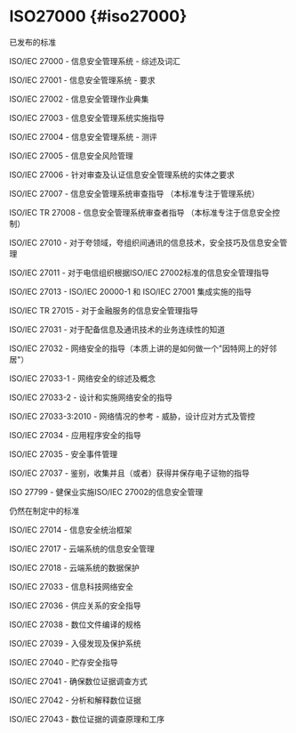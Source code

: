 # ISO27000 {#iso27000}

已发布的标准

   ISO/IEC 27000 - 信息安全管理系统 - 综述及词汇

   ISO/IEC 27001 - 信息安全管理系统 - 要求

   ISO/IEC 27002 - 信息安全管理作业典集

   ISO/IEC 27003 - 信息安全管理系统实施指导

   ISO/IEC 27004 - 信息安全管理系统 - 测评

   ISO/IEC 27005 - 信息安全风险管理

   ISO/IEC 27006 - 针对审查及认证信息安全管理系统的实体之要求

   ISO/IEC 27007 - 信息安全管理系统审查指导 （本标准专注于管理系统）

   ISO/IEC TR 27008 - 信息安全管理系统审查者指导 （本标准专注于信息安全控制）

   ISO/IEC 27010 - 对于夸领域，夸组织间通讯的信息技术，安全技巧及信息安全管理

   ISO/IEC 27011 - 对于电信组织根据ISO/IEC 27002标准的信息安全管理指导

   ISO/IEC 27013 - ISO/IEC 20000-1 和 ISO/IEC 27001 集成实施的指导

   ISO/IEC TR 27015 - 对于金融服务的信息安全管理指导

   ISO/IEC 27031 - 对于配备信息及通讯技术的业务连续性的知道

   ISO/IEC 27032 - 网络安全的指导（本质上讲的是如何做一个&quot;因特网上的好邻居&quot;）

   ISO/IEC 27033-1 - 网络安全的综述及概念

   ISO/IEC 27033-2 - 设计和实施网络安全的指导

   ISO/IEC 27033-3:2010 - 网络情况的参考 - 威胁，设计应对方式及管控

   ISO/IEC 27034 - 应用程序安全的指导

   ISO/IEC 27035 - 安全事件管理

   ISO/IEC 27037 - 鉴别，收集并且（或者）获得并保存电子证物的指导

   ISO 27799 - 健保业实施ISO/IEC 27002的信息安全管理

仍然在制定中的标准

   ISO/IEC 27014 - 信息安全统治框架

   ISO/IEC 27017 - 云端系统的信息安全管理

   ISO/IEC 27018 - 云端系统的数据保护

   ISO/IEC 27033 - 信息科技网络安全

   ISO/IEC 27036 - 供应关系的安全指导

   ISO/IEC 27038 - 数位文件编译的规格

   ISO/IEC 27039 - 入侵发现及保护系统

   ISO/IEC 27040 - 贮存安全指导

   ISO/IEC 27041 - 确保数位证据调查方式

   ISO/IEC 27042 - 分析和解释数位证据

   ISO/IEC 27043 - 数位证据的调查原理和工序